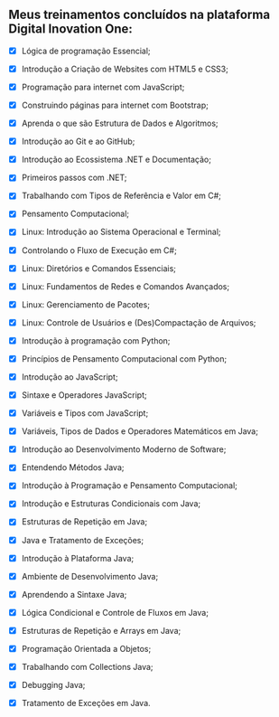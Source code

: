 ## Meus treinamentos concluídos na plataforma Digital Inovation One:
- [x] Lógica de programação Essencial;
- [x] Introdução a Criação de Websites com HTML5 e CSS3;
- [x] Programação para internet com JavaScript;
- [x] Construindo páginas para internet com Bootstrap;
- [x] Aprenda o que são Estrutura de Dados e Algoritmos;
- [x] Introdução ao Git e ao GitHub;
- [x] Introdução ao Ecossistema .NET e Documentação;
- [x] Primeiros passos com .NET;
- [x] Trabalhando com Tipos de Referência e Valor em C#;
- [x] Pensamento Computacional;
- [x] Linux: Introdução ao Sistema Operacional e Terminal;
- [x] Controlando o Fluxo de Execução em C#;
- [x] Linux: Diretórios e Comandos Essenciais;
- [x] Linux: Fundamentos de Redes e Comandos Avançados;
- [x] Linux: Gerenciamento de Pacotes;
- [x] Linux: Controle de Usuários e (Des)Compactação de Arquivos;
- [x] Introdução à programação com Python;
- [x] Princípios de Pensamento Computacional com Python;
- [x] Introdução ao JavaScript;
- [x] Sintaxe e Operadores JavaScript;
- [x] Variáveis e Tipos com JavaScript;
- [x] Variáveis, Tipos de Dados e Operadores Matemáticos em Java;
- [x] Introdução ao Desenvolvimento Moderno de Software;
- [x] Entendendo Métodos Java;
- [x] Introdução à Programação e Pensamento Computacional;
- [x] Introdução e Estruturas Condicionais com Java;
- [x] Estruturas de Repetição em Java;
- [x] Java e Tratamento de Exceções;
- [x] Introdução à Plataforma Java;
- [x] Ambiente de Desenvolvimento Java;
- [x] Aprendendo a Sintaxe Java;
- [x] Lógica Condicional e Controle de Fluxos em Java;
- [x] Estruturas de Repetição e Arrays em Java;
- [x] Programação Orientada a Objetos;
- [x] Trabalhando com Collections Java;
- [x] Debugging Java;
- [x] Tratamento de Exceções em Java.











